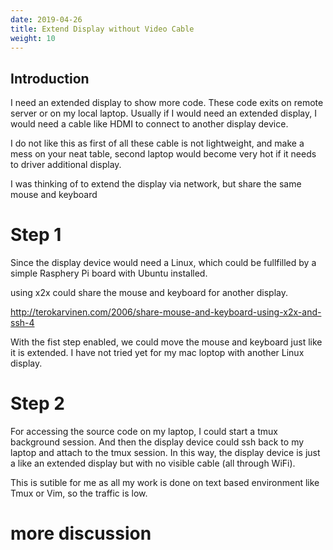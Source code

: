 ```yaml
---
date: 2019-04-26
title: Extend Display without Video Cable
weight: 10
---
```


## Introduction

I need an extended display to show more code. These code exits on remote server
or on my local laptop. Usually if I would need an extended display, I would
need a cable like HDMI to connect to another display device.

I do not like this as first of all these cable is not lightweight, and make a
mess on your neat table, second laptop would become very hot if it needs to
driver additional display.

I was thinking of to extend the display via network, but share the same mouse
and keyboard

# Step 1

Since the display device would need a Linux, which could be fullfilled by a
simple Rasphery Pi board with Ubuntu installed.

using x2x could share the mouse and keyboard for another display.

http://terokarvinen.com/2006/share-mouse-and-keyboard-using-x2x-and-ssh-4

With the fist step enabled, we could move the mouse and keyboard just like it
is extended. I have not tried yet for my mac loptop with another Linux display.

# Step 2

For accessing the source code on my laptop, I could start a tmux background
session. And then the display device could ssh back to my laptop and attach to
the tmux session. In this way, the display device is just a like an extended
display but with no visible cable (all through WiFi).

This is sutible for me as all my work is done on text based environment like
Tmux or Vim, so the traffic is low.

# more discussion


